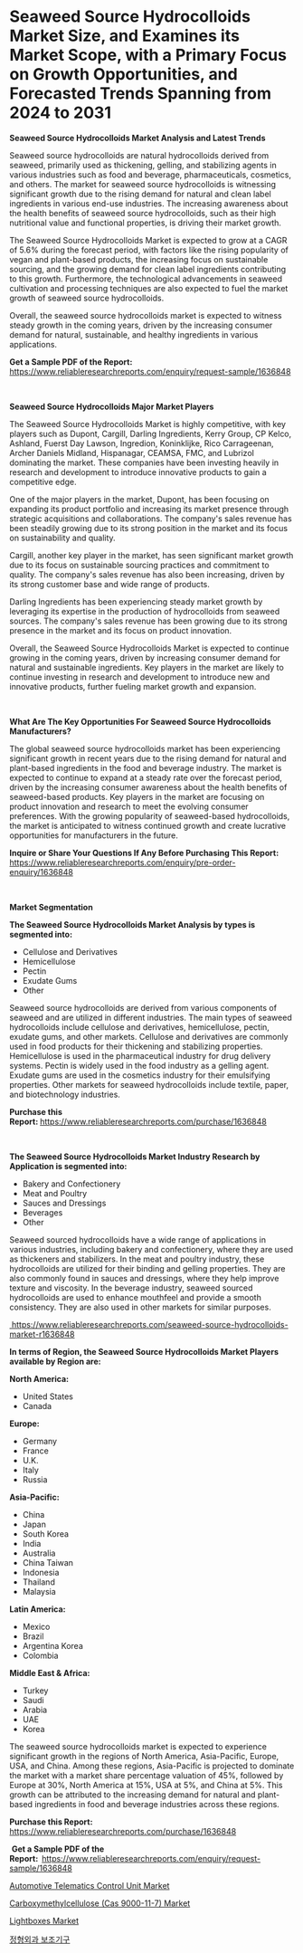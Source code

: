 <p><h1>Seaweed Source Hydrocolloids Market Size, and Examines its Market Scope, with a Primary Focus on Growth Opportunities, and Forecasted Trends Spanning from 2024 to 2031</h1></p><p><strong>Seaweed Source Hydrocolloids Market Analysis and Latest Trends</strong></p>
<p><p>Seaweed source hydrocolloids are natural hydrocolloids derived from seaweed, primarily used as thickening, gelling, and stabilizing agents in various industries such as food and beverage, pharmaceuticals, cosmetics, and others. The market for seaweed source hydrocolloids is witnessing significant growth due to the rising demand for natural and clean label ingredients in various end-use industries. The increasing awareness about the health benefits of seaweed source hydrocolloids, such as their high nutritional value and functional properties, is driving their market growth.</p><p>The Seaweed Source Hydrocolloids Market is expected to grow at a CAGR of 5.6% during the forecast period, with factors like the rising popularity of vegan and plant-based products, the increasing focus on sustainable sourcing, and the growing demand for clean label ingredients contributing to this growth. Furthermore, the technological advancements in seaweed cultivation and processing techniques are also expected to fuel the market growth of seaweed source hydrocolloids.</p><p>Overall, the seaweed source hydrocolloids market is expected to witness steady growth in the coming years, driven by the increasing consumer demand for natural, sustainable, and healthy ingredients in various applications.</p></p>
<p><strong>Get a Sample PDF of the Report:&nbsp;</strong> <a href="https://www.reliableresearchreports.com/enquiry/request-sample/1636848">https://www.reliableresearchreports.com/enquiry/request-sample/1636848</a></p>
<p>&nbsp;</p>
<p><strong>Seaweed Source Hydrocolloids Major Market Players</strong></p>
<p><p>The Seaweed Source Hydrocolloids Market is highly competitive, with key players such as Dupont, Cargill, Darling Ingredients, Kerry Group, CP Kelco, Ashland, Fuerst Day Lawson, Ingredion, Koninklijke, Rico Carrageenan, Archer Daniels Midland, Hispanagar, CEAMSA, FMC, and Lubrizol dominating the market. These companies have been investing heavily in research and development to introduce innovative products to gain a competitive edge.</p><p>One of the major players in the market, Dupont, has been focusing on expanding its product portfolio and increasing its market presence through strategic acquisitions and collaborations. The company's sales revenue has been steadily growing due to its strong position in the market and its focus on sustainability and quality.</p><p>Cargill, another key player in the market, has seen significant market growth due to its focus on sustainable sourcing practices and commitment to quality. The company's sales revenue has also been increasing, driven by its strong customer base and wide range of products.</p><p>Darling Ingredients has been experiencing steady market growth by leveraging its expertise in the production of hydrocolloids from seaweed sources. The company's sales revenue has been growing due to its strong presence in the market and its focus on product innovation.</p><p>Overall, the Seaweed Source Hydrocolloids Market is expected to continue growing in the coming years, driven by increasing consumer demand for natural and sustainable ingredients. Key players in the market are likely to continue investing in research and development to introduce new and innovative products, further fueling market growth and expansion.</p></p>
<p>&nbsp;</p>
<p><strong>What Are The Key Opportunities For Seaweed Source Hydrocolloids Manufacturers?</strong></p>
<p><p>The global seaweed source hydrocolloids market has been experiencing significant growth in recent years due to the rising demand for natural and plant-based ingredients in the food and beverage industry. The market is expected to continue to expand at a steady rate over the forecast period, driven by the increasing consumer awareness about the health benefits of seaweed-based products. Key players in the market are focusing on product innovation and research to meet the evolving consumer preferences. With the growing popularity of seaweed-based hydrocolloids, the market is anticipated to witness continued growth and create lucrative opportunities for manufacturers in the future.</p></p>
<p><strong>Inquire or Share Your Questions If Any Before Purchasing This Report:</strong> <a href="https://www.reliableresearchreports.com/enquiry/pre-order-enquiry/1636848">https://www.reliableresearchreports.com/enquiry/pre-order-enquiry/1636848</a></p>
<p>&nbsp;</p>
<p><strong>Market Segmentation</strong></p>
<p><strong>The Seaweed Source Hydrocolloids Market Analysis by types is segmented into:</strong></p>
<p><ul><li>Cellulose and Derivatives</li><li>Hemicellulose</li><li>Pectin</li><li>Exudate Gums</li><li>Other</li></ul></p>
<p><p>Seaweed source hydrocolloids are derived from various components of seaweed and are utilized in different industries. The main types of seaweed hydrocolloids include cellulose and derivatives, hemicellulose, pectin, exudate gums, and other markets. Cellulose and derivatives are commonly used in food products for their thickening and stabilizing properties. Hemicellulose is used in the pharmaceutical industry for drug delivery systems. Pectin is widely used in the food industry as a gelling agent. Exudate gums are used in the cosmetics industry for their emulsifying properties. Other markets for seaweed hydrocolloids include textile, paper, and biotechnology industries.</p></p>
<p><strong>Purchase this Report:&nbsp;</strong><a href="https://www.reliableresearchreports.com/purchase/1636848">https://www.reliableresearchreports.com/purchase/1636848</a></p>
<p>&nbsp;</p>
<p><strong>The Seaweed Source Hydrocolloids Market Industry Research by Application is segmented into:</strong></p>
<p><ul><li>Bakery and Confectionery</li><li>Meat and Poultry</li><li>Sauces and Dressings</li><li>Beverages</li><li>Other</li></ul></p>
<p><p>Seaweed sourced hydrocolloids have a wide range of applications in various industries, including bakery and confectionery, where they are used as thickeners and stabilizers. In the meat and poultry industry, these hydrocolloids are utilized for their binding and gelling properties. They are also commonly found in sauces and dressings, where they help improve texture and viscosity. In the beverage industry, seaweed sourced hydrocolloids are used to enhance mouthfeel and provide a smooth consistency. They are also used in other markets for similar purposes.</p></p>
<p><a href="https://www.reliableresearchreports.com/seaweed-source-hydrocolloids-market-r1636848">&nbsp;https://www.reliableresearchreports.com/seaweed-source-hydrocolloids-market-r1636848</a></p>
<p><strong>In terms of Region, the Seaweed Source Hydrocolloids Market Players available by Region are:</strong></p>
<p>
    <p> <strong> North America: </strong>
        <ul>
            <li>United States</li>
            <li>Canada</li>
        </ul>
        </p> 
    <p> <strong> Europe: </strong>
        <ul>
            <li>Germany</li>
            <li>France</li>
            <li>U.K.</li>
            <li>Italy</li>
            <li>Russia</li>
        </ul>
        </p> 
    <p> <strong> Asia-Pacific: </strong>
        <ul>
            <li>China</li>
            <li>Japan</li>
            <li>South Korea</li>
            <li>India</li>
            <li>Australia</li>
            <li>China Taiwan</li>
            <li>Indonesia</li>
            <li>Thailand</li>
            <li>Malaysia</li>
        </ul>
        </p> 
    <p> <strong> Latin America: </strong>
        <ul>
            <li>Mexico</li>
            <li>Brazil</li>
            <li>Argentina Korea</li>
            <li>Colombia</li>
        </ul>
        </p> 
    <p> <strong> Middle East & Africa: </strong>
        <ul>
            <li>Turkey</li>
            <li>Saudi</li>
            <li>Arabia</li>
            <li>UAE</li>
            <li>Korea</li>
        </ul>
    </p>
    </p>
<p><p>The seaweed source hydrocolloids market is expected to experience significant growth in the regions of North America, Asia-Pacific, Europe, USA, and China. Among these regions, Asia-Pacific is projected to dominate the market with a market share percentage valuation of 45%, followed by Europe at 30%, North America at 15%, USA at 5%, and China at 5%. This growth can be attributed to the increasing demand for natural and plant-based ingredients in food and beverage industries across these regions.</p></p>
<p><strong>Purchase this Report: </strong><a href="https://www.reliableresearchreports.com/purchase/1636848">https://www.reliableresearchreports.com/purchase/1636848</a></p>
<p>&nbsp;<strong>Get a Sample PDF of the Report:&nbsp;&nbsp;</strong><a href="https://www.reliableresearchreports.com/enquiry/request-sample/1636848">https://www.reliableresearchreports.com/enquiry/request-sample/1636848</a></p>
<p><strong></strong></p>
<p><p><a href="https://www.linkedin.com/pulse/automotive-telematics-control-unit-industry-analysis-report-wxwlc?trackingId=JAngpAbQqgjn11kxOz3FRA%3D%3D">Automotive Telematics Control Unit Market</a></p><p><a href="https://medium.com/@henrysullivan626/insights-into-carboxymethylcellulose-cas-9000-11-7-market-share-and-competitive-landscape-for-ee23acd174a5">Carboxymethylcellulose (Cas 9000-11-7) Market</a></p><p><a href="https://www.linkedin.com/pulse/global-lightboxes-market-trends-insights-growth-opportunities-6vn5c?trackingId=ML0WyIQZsAHkjXsLljgQ4A%3D%3D">Lightboxes Market</a></p><p><a href="https://github.com/brendon65677/Market-Research-Report-List-2/blob/main/3206143126899.md">정형외과 보조기구</a></p></p>
